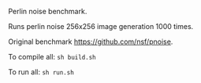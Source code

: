 Perlin noise benchmark.

Runs perlin noise 256x256 image generation 1000 times.

Original benchmark https://github.com/nsf/pnoise.

To compile all: `sh build.sh`

To run all: `sh run.sh`
